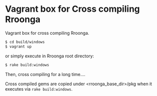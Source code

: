 Vagrant box for Cross compiling Rroonga
===

Vagrant box for cross compiling Rroonga.

```bash
$ cd build/windows
$ vagrant up
```

or simply execute in Rroonga root directory:

```bash
$ rake build:windows
```

Then, cross compiling for a long time....

Cross compiled gems are copied under \<rroonga\_base\_dir\>/pkg when it executes via `rake build:windows`.
